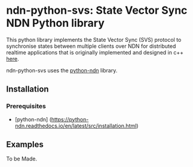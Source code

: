 # ndn-python-svs: State Vector Sync NDN Python library

This python library implements the State Vector Sync (SVS) protocol to synchronise states between multiple clients over NDN for distributed realtime applications that is originally implemented and designed in c++ [here](https://github.com/named-data/ndn-svs).


ndn-python-svs uses the [python-ndn](https://github.com/named-data/python-ndn) library.

## Installation

### Prerequisites

* [python-ndn] (https://python-ndn.readthedocs.io/en/latest/src/installation.html)

## Examples

To be Made.
